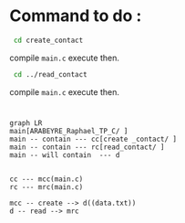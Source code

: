 ﻿# Command to do :

```bash
 cd create_contact
```
compile ```main.c```
execute then.

```bash
 cd ../read_contact
```
compile ```main.c```
execute then.


#

```mermaid
graph LR
main[ARABEYRE_Raphael_TP_C/ ]
main -- contain --- cc[create _contact/ ]
main -- contain --- rc[read_contact/ ]
main -- will contain  --- d


cc --- mcc(main.c)
rc --- mrc(main.c)

mcc -- create --> d((data.txt))
d -- read --> mrc 
```
